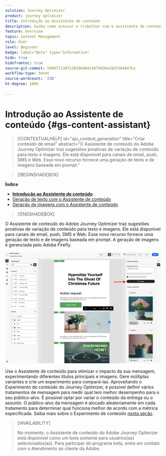 ```yaml
---
solution: Journey Optimizer
product: journey optimizer
title: Introdução ao Assistente de conteúdo
description: Saiba como acessar e trabalhar com o assistente de conteúdo do Journey Optimizer
feature: Overview
topic: Content Management
role: User
level: Beginner
badge: label="Beta" type="Informative"
hide: true
hidefromtoc: true
source-git-commit: b99d77138f22839b40414979d36e26d7304947b1
workflow-type: tm+mt
source-wordcount: '238'
ht-degree: 100%

---
```


# Introdução ao Assistente de conteúdo {#gs-content-assistant}

>[!CONTEXTUALHELP]
>id="ajo_content_generation"
>title="Criar conteúdo de email"
>abstract="O Assistente de conteúdo do Adobe Journey Optimizer traz sugestões proativas de variação de conteúdo para texto e imagens. Ele está disponível para canais de email, push, SMS e Web. Esse novo recurso fornece uma geração de texto e de imagens baseada em prompt."


>[!BEGINSHADEBOX]

**Índice**

* **[Introdução ao Assistente de conteúdo](gs-generative.md)**
* [Geração de texto com o Assistente de conteúdo](generative-content.md)
* [Geração de imagens com o Assistente de conteúdo](generative-image.md)

>[!ENDSHADEBOX]


O Assistente de conteúdo do Adobe Journey Optimizer traz sugestões proativas de variação de conteúdo para texto e imagens. Ele está disponível para canais de email, push, SMS e Web. Esse novo recurso fornece uma geração de texto e de imagens baseada em prompt. A geração de imagens é gerenciada pelo Adobe Firefly.

![](assets/image-gen-ai.png)



Use o Assistente de conteúdo para otimizar o impacto da sua mensagem, experimentando diferentes títulos principais e imagens. Gere múltiplas variantes e crie um experimento para compará-las. Aproveitando o Experimento de conteúdo do Journey Optimizer, é possível definir vários tratamentos de mensagem para medir qual tem melhor desempenho para o seu público-alvo. É possível optar por variar o conteúdo da entrega ou o assunto. O público-alvo da mensagem é alocado aleatoriamente em cada tratamento para determinar qual funciona melhor de acordo com a métrica especificada. Saiba mais sobre o Experimento de conteúdo [nesta seção](../campaigns/content-experiment.md).


>[!AVAILABILITY]
>
>No momento, o Assistente de conteúdo do Adobe Journey Optimizer está disponível como um beta somente para usuários(as) selecionados(as). Para participar do programa beta, entre em contato com o Atendimento ao cliente da Adobe.

